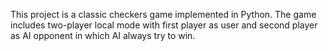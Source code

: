 This project is a classic checkers game implemented in Python.
The game includes two-player local mode with first player as user and second player as AI opponent in which AI always try to win.
